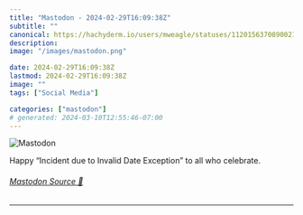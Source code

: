 ```yaml
---
title: "Mastodon - 2024-02-29T16:09:38Z"
subtitle: ""
canonical: https://hachyderm.io/users/mweagle/statuses/112015637089002164
description:
image: "/images/mastodon.png"

date: 2024-02-29T16:09:38Z
lastmod: 2024-02-29T16:09:38Z
image: ""
tags: ["Social Media"]

categories: ["mastodon"]
# generated: 2024-03-10T12:55:46-07:00
---
```

![Mastodon](/images/mastodon.png)

<p>Happy “Incident due to Invalid Date Exception” to all who celebrate.</p>


###### [Mastodon Source 🐘](https://hachyderm.io/@mweagle/112015637089002164)

___
